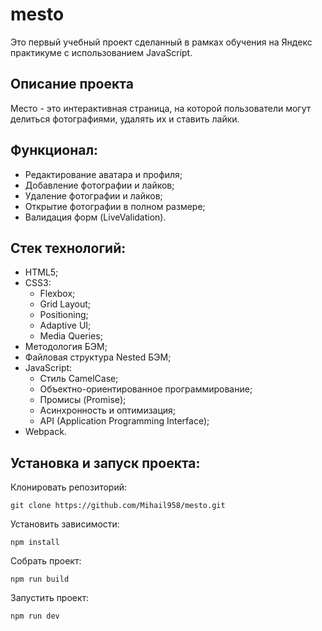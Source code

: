 # mesto
Это первый учебный проект сделанный в рамках обучения на Яндекс практикуме с использованием JavaScript.

## Описание проекта
Место - это интерактивная страница, на которой пользователи могут делиться фотографиями, удалять их и ставить лайки.

## Функционал:
- Редактирование аватара и профиля;
- Добавление фотографии и лайков;
- Удаление фотографии и лайков;
- Открытие фотографии в полном размере;
- Валидация форм (LiveValidation).

## Стек технологий:

- HTML5;
- CSS3:
  - Flexbox;
  - Grid Layout;
  - Positioning;
  - Adaptive UI;
  - Media Queries;
- Методология БЭМ;
- Файловая структура Nested БЭМ;
- JavaScript:
  - Стиль CamelCase;
  - Объектно-ориентированное программирование;
  - Промисы (Promise);
  - Асинхронность и оптимизация;
  - API (Application Programming Interface);
- Webpack.

## Установка и запуск проекта:

Клонировать репозиторий:

    git clone https://github.com/Mihail958/mesto.git

Установить зависимости:

    npm install

Собрать проект:

    npm run build

Запустить проект:

    npm run dev


